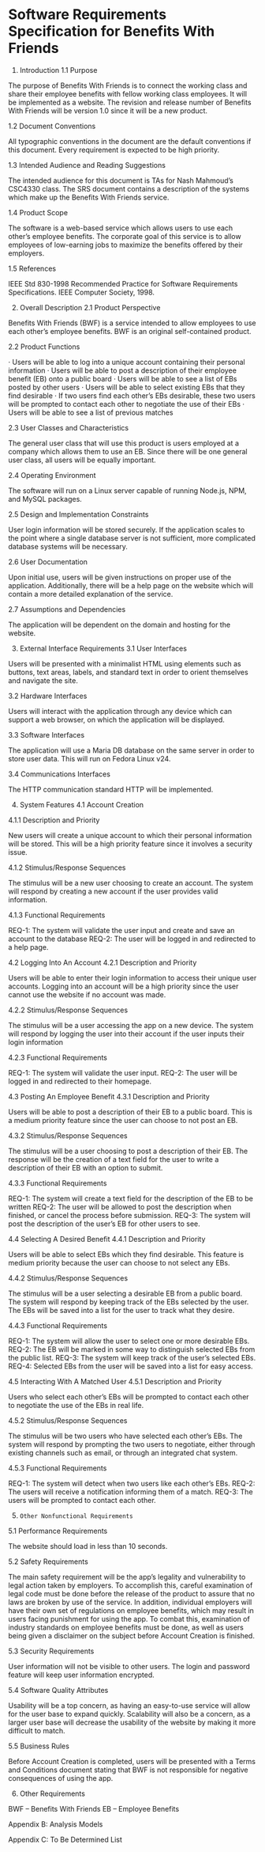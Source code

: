 Software Requirements Specification for Benefits With Friends
=============================================================

1. 	Introduction
1.1 	Purpose

The purpose of Benefits With Friends is to connect the working class and share their employee benefits with fellow working class employees. It will be implemented as a website. The revision and release number of Benefits With Friends will be version 1.0 since it will be a new product. 

1.2 	Document Conventions

All typographic conventions in the document are the default conventions if this document. Every requirement is expected to be high priority.

1.3 	Intended Audience and Reading Suggestions

The intended audience for this document is TAs for Nash Mahmoud’s CSC4330 class. The SRS document contains a description of the systems which make up the Benefits With Friends service. 

1.4 	Product Scope

The software is a web-based service which allows users to use each other’s employee benefits. The corporate goal of this service is to allow employees of low-earning jobs to maximize the benefits offered by their employers.

1.5 	References

IEEE Std 830-1998 Recommended Practice for Software Requirements Specifications. IEEE Computer Society, 1998.

2. 	Overall Description
2.1 	Product Perspective
 
Benefits With Friends (BWF) is a service intended to allow employees to use each other’s employee benefits. BWF is an original self-contained product.

2.2 	Product Functions

·        Users will be able to log into a unique account containing their personal information
·        Users will be able to post a description of their employee benefit (EB) onto a public board
·        Users will be able to see a list of EBs posted by other users
·        Users will be able to select existing EBs that they find desirable
·        If two users find each other’s EBs desirable, these two users will be prompted to contact each other to negotiate the use of their EBs
·        Users will be able to see a list of previous matches

2.3 	User Classes and Characteristics
 
The general user class that will use this product is users employed at a company which allows them to use an EB. Since there will be one general user class, all users will be equally important.

2.4 	Operating Environment

The software will run on a Linux server capable of running Node.js, NPM, and MySQL packages.

2.5 	Design and Implementation Constraints
 
User login information will be stored securely. If the application scales to the point where a single database server is not sufficient, more complicated database systems will be necessary.

2.6 	User Documentation

Upon initial use, users will be given instructions on proper use of the application. Additionally, there will be a help page on the website which will contain a more detailed explanation of the service.

2.7 	Assumptions and Dependencies
 
The application will be dependent on the domain and hosting for the website.

3. 	External Interface Requirements
3.1 	User Interfaces
 
Users will be presented with a minimalist HTML using elements such as buttons, text areas, labels, and standard text in order to orient themselves and navigate the site.

3.2 	Hardware Interfaces
 
Users will interact with the application through any device which can support a web browser, on which the application will be displayed.

3.3 	Software Interfaces
 
The application will use a Maria DB database on the same server in order to store user data. This will run on Fedora Linux v24.

3.4 	Communications Interfaces
 
The HTTP communication standard HTTP will be implemented.

4. 	System Features
4.1     Account Creation

4.1.1 	Description and Priority
 
New users will create a unique account to which their personal information will be stored. This will be a high priority feature since it involves a security issue.
 
4.1.2 	Stimulus/Response Sequences
 
The stimulus will be a new user choosing to create an account. The system will respond by creating a new account if the user provides valid information.

4.1.3 	Functional Requirements
 
REQ-1:	The system will validate the user input and create and save an account to the database
REQ-2:	The user will be logged in and redirected to a help page.

4.2 	Logging Into An Account
4.2.1 	Description and Priority
 
Users will be able to enter their login information to access their unique user accounts. Logging into an account will be a high priority since the user cannot use the website if no account was made.
 
4.2.2 	Stimulus/Response Sequences
 
The stimulus will be a user accessing the app on a new device. The system will respond by logging the user into their account if the user inputs their login information

4.2.3 	Functional Requirements

REQ-1:	The system will validate the user input.
REQ-2:	The user will be logged in and redirected to their homepage.

4.3     Posting An Employee Benefit
4.3.1 	Description and Priority

Users will be able to post a description of their EB to a public board. This is a medium priority feature since the user can choose to not post an EB.
 
4.3.2 	Stimulus/Response Sequences
 
The stimulus will be a user choosing to post a description of their EB. The response will be the creation of a text field for the user to write a description of their EB with an option to submit.

4.3.3 	Functional Requirements
 
REQ-1:	The system will create a text field for the description of the EB to be written
REQ-2:	The user will be allowed to post the description when finished, or cancel the process before submission.
REQ-3:	The system will post the description of the user’s EB for other users to see.

4.4     Selecting A Desired Benefit
4.4.1 	Description and Priority

Users will be able to select EBs which they find desirable. This feature is medium priority because the user can choose to not select any EBs.
 
4.4.2 	Stimulus/Response Sequences
 
The stimulus will be a user selecting a desirable EB from a public board. The system will respond by keeping track of the EBs selected by the user. The EBs will be saved into a list for the user to track what they desire.

4.4.3 	Functional Requirements
 
REQ-1:	The system will allow the user to select one or more desirable EBs.
REQ-2:	The EB will be marked in some way to distinguish selected EBs from the public list.
REQ-3:	The system will keep track of the user’s selected EBs.
REQ-4:	Selected EBs from the user will be saved into a list for easy access.

 
4.5     Interacting With A Matched User
4.5.1 	Description and Priority
 
Users who select each other’s EBs will be prompted to contact each other to negotiate the use of the EBs in real life.
 
4.5.2 	Stimulus/Response Sequences
 
The stimulus will be two users who have selected each other’s EBs. The system will respond by prompting the two users to negotiate, either through existing channels such as email, or through an integrated chat system.

4.5.3 	Functional Requirements
 
REQ-1:	The system will detect when two users like each other’s EBs.
REQ-2:	The users will receive a notification informing them of a match.
REQ-3:	The users will be prompted to contact each other.
 
5.     Other Nonfunctional Requirements
5.1     Performance Requirements
 
The website should load in less than 10 seconds.

5.2 	Safety Requirements

The main safety requirement will be the app’s legality and vulnerability to legal action taken by employers. To accomplish this, careful examination of legal code must be done before the release of the product to assure that no laws are broken by use of the service. In addition, individual employers will have their own set of regulations on employee benefits, which may result in users facing punishment  for using the app. To combat this, examination of industry standards on employee benefits must be done, as well as users being given a disclaimer on the subject before Account Creation is finished.
 
5.3 	Security Requirements
 
User information will not be visible to other users. The login and password feature will keep user information encrypted.

5.4 	Software Quality Attributes
 
Usability will be a top concern, as having an easy-to-use service will allow for the user base to expand quickly. Scalability will also be a concern, as a larger user base will decrease the usability of the website  by making it more difficult to match.

5.5 	Business Rules

Before Account Creation is completed, users will be presented with a Terms and Conditions document stating that BWF is not responsible for negative consequences of using the app.

6. 	Other Requirements

BWF – Benefits With Friends
EB – Employee Benefits

Appendix B: Analysis Models

Appendix C: To Be Determined List




